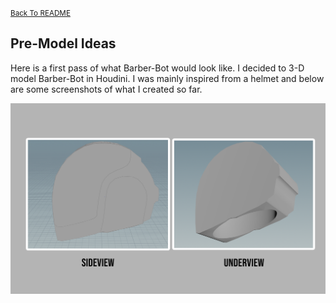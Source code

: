 <small>[Back To README](https://github.com/maubanel/Barber-Bot) </small>

## Pre-Model Ideas
Here is a first pass of what Barber-Bot would look like. I decided to 3-D model Barber-Bot in Houdini. I was mainly inspired from a helmet and below are some screenshots of what I created so far.

<img src="images/premodels.png">

